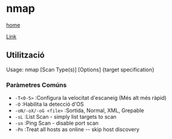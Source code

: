 # nmap

[home](../../../readme.md)

[Link](https://nmap.org/)

## Utilització

<p>Usage: nmap [Scan Type(s)] [Options] {target specification}</p>

### Paràmetres Comúns
 - `-T<0-5>` :Configura la velocitat d'escaneig (Més alt més ràpid)
 - `-O` :Habilita la detecció d'OS
 - `-oN/-oX/-oG <file>` :Sortida, Normal, XML, Grepable
 - `-sL` :List Scan - simply list targets to scan
 - `-sn` :Ping Scan - disable port scan
 - `-Pn` :Treat all hosts as online -- skip host discovery